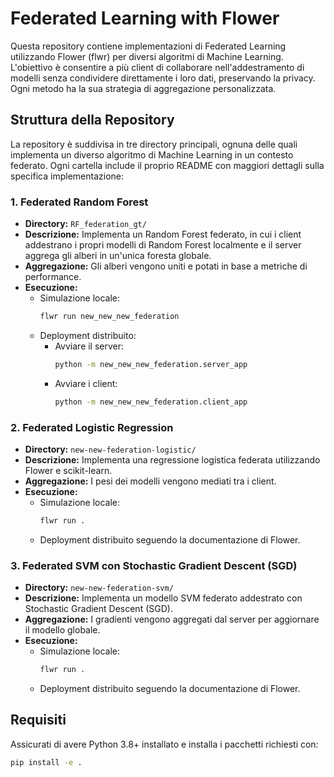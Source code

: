 # Federated Learning with Flower

Questa repository contiene implementazioni di Federated Learning utilizzando Flower (flwr) per diversi algoritmi di Machine Learning. L'obiettivo è consentire a più client di collaborare nell'addestramento di modelli senza condividere direttamente i loro dati, preservando la privacy. Ogni metodo ha la sua strategia di aggregazione personalizzata.

## Struttura della Repository

La repository è suddivisa in tre directory principali, ognuna delle quali implementa un diverso algoritmo di Machine Learning in un contesto federato. Ogni cartella include il proprio README con maggiori dettagli sulla specifica implementazione:

### 1. **Federated Random Forest**
- **Directory:** `RF_federation_gt/`
- **Descrizione:** Implementa un Random Forest federato, in cui i client addestrano i propri modelli di Random Forest localmente e il server aggrega gli alberi in un'unica foresta globale.
- **Aggregazione:** Gli alberi vengono uniti e potati in base a metriche di performance.
- **Esecuzione:**
  - Simulazione locale:  
    ```bash
    flwr run new_new_new_federation
    ```
  - Deployment distribuito:
    - Avviare il server:  
      ```bash
      python -m new_new_new_federation.server_app
      ```
    - Avviare i client:  
      ```bash
      python -m new_new_new_federation.client_app
      ```

### 2. **Federated Logistic Regression**
- **Directory:** `new-new-federation-logistic/`
- **Descrizione:** Implementa una regressione logistica federata utilizzando Flower e scikit-learn.
- **Aggregazione:** I pesi dei modelli vengono mediati tra i client.
- **Esecuzione:**
  - Simulazione locale:  
    ```bash
    flwr run .
    ```
  - Deployment distribuito seguendo la documentazione di Flower.

### 3. **Federated SVM con Stochastic Gradient Descent (SGD)**
- **Directory:** `new-new-federation-svm/`
- **Descrizione:** Implementa un modello SVM federato addestrato con Stochastic Gradient Descent (SGD).
- **Aggregazione:** I gradienti vengono aggregati dal server per aggiornare il modello globale.
- **Esecuzione:**
  - Simulazione locale:  
    ```bash
    flwr run .
    ```
  - Deployment distribuito seguendo la documentazione di Flower.

## Requisiti

Assicurati di avere Python 3.8+ installato e installa i pacchetti richiesti con:
```bash
pip install -e .
